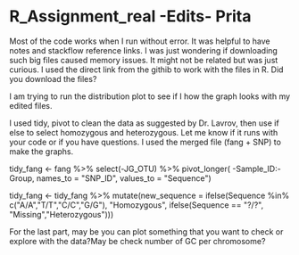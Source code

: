 # R_Assignment_real -Edits- Prita

Most of the code works when I run without error. It was helpful to have notes and stackflow reference links. I was just wondering if downloading such big files caused memory issues. 
It might not be related but was just curious. I used the direct link from the githib to work with the files in R. Did you download the files?

I am trying to run the distribution plot to see if I how the graph looks with my edited files. 

I used tidy, pivot to clean the data as suggested by Dr. Lavrov, then use if else to select homozygous and heterozygous. Let me know if it runs with your code or
if you have questions. I used the merged file (fang + SNP) to make the graphs. 

 tidy_fang <- fang %>% select(-JG_OTU) %>% 
  pivot_longer( -Sample_ID:-Group, names_to = "SNP_ID", values_to = "Sequence")

 tidy_fang <- tidy_fang %>% 
  mutate(new_sequence = ifelse(Sequence %in% c("A/A","T/T","C/C","G/G"), "Homozygous", 
  ifelse(Sequence == "?/?", "Missing","Heterozygous")))
  
  For the last part, may be you can plot something that you want to check or explore with the data?May be check number of GC per chromosome? 
  
  


